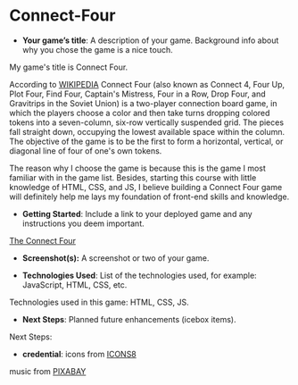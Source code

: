 # Connect-Four

- **Your game’s title**: A description of your game. Background info about why you chose the game is a nice touch.

My game's title is Connect Four. 

According to [WIKIPEDIA](https://en.wikipedia.org/wiki/Connect_Four)  Connect Four (also known as Connect 4, Four Up, Plot Four, Find Four, Captain's Mistress, Four in a Row, Drop Four, and Gravitrips in the Soviet Union) is a two-player connection board game, in which the players choose a color and then take turns dropping colored tokens into a seven-column, six-row vertically suspended grid. The pieces fall straight down, occupying the lowest available space within the column. The objective of the game is to be the first to form a horizontal, vertical, or diagonal line of four of one's own tokens.

The reason why I choose the game is because this is the game I most familiar with in the game list. Besides, starting this course with little knowledge of HTML, CSS, and JS, I believe building a Connect Four game will definitely help me lays my foundation of front-end skills and knowledge.  

- **Getting Started**: Include a link to your deployed game and any instructions you deem important.

[The Connect Four]()

- **Screenshot(s):** A screenshot or two of your game.


- **Technologies Used**: List of the technologies used, for example: JavaScript, HTML, CSS, etc.

Technologies used in this game: HTML, CSS, JS.

- **Next Steps**: Planned future enhancements (icebox items).

Next Steps: 

- **credential**:
icons from [ICONS8](https://icons8.com/)

music from [PIXABAY](https://pixabay.com/)